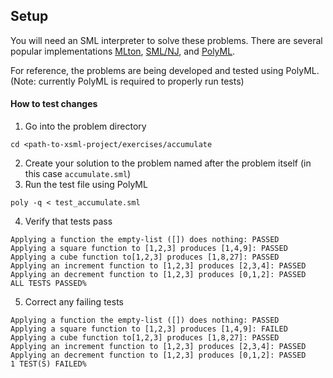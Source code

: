 ## Setup

You will need an SML interpreter to solve these problems. There are several popular implementations
[MLton](http://mlton.org/), [SML/NJ](http://www.smlnj.org/), and [PolyML](http://www.polyml.org/). 

For reference, the problems are being developed and tested using PolyML. (Note: currently PolyML is required to properly run tests)

#### How to test changes
 
1. Go into the problem directory

 ```
 cd <path-to-xsml-project/exercises/accumulate
 ```

2. Create your solution to the problem named after the problem itself (in this case `accumulate.sml`)
3. Run the test file using PolyML

 ```
 poly -q < test_accumulate.sml
 ```

4. Verify that tests pass

 ```
 Applying a function the empty-list ([]) does nothing: PASSED
 Applying a square function to [1,2,3] produces [1,4,9]: PASSED
 Applying a cube function to[1,2,3] produces [1,8,27]: PASSED
 Applying an increment function to [1,2,3] produces [2,3,4]: PASSED
 Applying an decrement function to [1,2,3] produces [0,1,2]: PASSED
 ALL TESTS PASSED%
 ```

5. Correct any failing tests 

 ```
 Applying a function the empty-list ([]) does nothing: PASSED
 Applying a square function to [1,2,3] produces [1,4,9]: FAILED
 Applying a cube function to[1,2,3] produces [1,8,27]: PASSED
 Applying an increment function to [1,2,3] produces [2,3,4]: PASSED
 Applying an decrement function to [1,2,3] produces [0,1,2]: PASSED
 1 TEST(S) FAILED%
 ```
